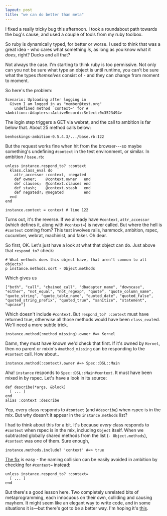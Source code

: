 ```yaml
---
layout: post
title: "we can do better than meta"
---
```


I fixed a really tricky bug this afternoon. I took a roundabout path towards the bug's cause, and used a couple of tools from my ruby toolbox.

So ruby is dynamically typed, for better or worse. I used to think that was a great idea - who cares what something *is*, as long as you know what it *does*, right? Ducks and all that?

Not always the case. I'm starting to think ruby is too permissive. Not only can you not be sure what type an object is until runtime, you can't be sure what the types *themselves* consist of - and they can change from moment to moment.

So here's the problem:

    Scenario: Uploading after logging in
      Given I am logged in as "member@test.org"
        undefined method `context=' for #<Ambition::Adapters::ActiveRecord::Select:0x3523494>

The login step triggers a GET via webrat, and the call to ambition is far below that. About 25 method calls below:

    benhoskings-ambition-0.5.4.3/.../base.rb:122

But the request works fine when hit from the browser---so maybe something's undefining `#context` in the test environment, or similar. In ambition / `base.rb`:

    unless instance.respond_to? :context
      klass.class_eval do
        attr_accessor :context, :negated
        def owner;    @context.owner   end
        def clauses;  @context.clauses end
        def stash;    @context.stash   end
        def negated?; @negated         end
      end
    end

    instance.context = context # line 122

Turns out, it's the reverse. If we already have `#context`, `attr_accessor` (which defines it, along with `#context=`) is never called. But where the hell is `#context` coming from? This test involves rails, hammock, ambition, rspec, cucumber, webrat, machinist, and faker. Oh dear.

So first, OK. Let's just have a look at what that object can do. Just above that `respond_to?` check:

    # What methods does this object have, that aren't common to all objects?
    p instance.methods.sort - Object.methods

Which gives us

    ["both", "call", "chained_call", "dbadapter_name", "downcase", "either", "not_equal", "not_regexp", "quote", "quote_column_name", "quote_string", "quote_table_name", "quoted_date", "quoted_false", "quoted_string_prefix", "quoted_true", "sanitize", "statement", "upcase"]

Which doesn't include `#context`. But `respond_to? :context` must have returned true, otherwise all those methods would have been `class_eval`ed. We'll need a more subtle trick.

    instance.method(:method_missing).owner #=> Kernel

Damn, they must have known we'd check that first. If it's owned by `Kernel`, then no parent or mixin's `#method_missing` can be responding to the `#context` call. How about..

    instance.method(:context).owner #=> Spec::DSL::Main

Aha! `instance` responds to `Spec::DSL::Main#context`. It must have been mixed in by rspec. Let's have a look in its source:

    def describe(*args, &block)
      [ ... ]
    end
    alias :context :describe

Yep, every class responds to `#context` (and `#describe`) when rspec is in the mix. But why doesn't it appear in the `instance.methods` list?

I had to think about this for a bit. It's because *every* class responds to `#context` when rspec is in the mix, including `Object` itself. When we subtracted globally shared methods from the list (`- Object.methods`), `#context` was one of them. Sure enough,

    instance.methods.include? 'context' #=> true

[The fix](http://github.com/benhoskings/ambition/commit/22dba94f1b4ed144b57f3d8dc4a15c91a4c6f65e) is easy - the naming collision can be easily avoided in ambition by checking for `#context=` instead:

    unless instance.respond_to? :context=
      [ ... ]
    end

But there's a good lesson here. Two completely unrelated bits of metaprogramming, each innocuous on their own, colliding and causing mayhem. It might seem like an elegant way to write code, and in some situations it is—but there's got to be a better way. I'm hoping it's [this](http://www.scala-lang.org/).

